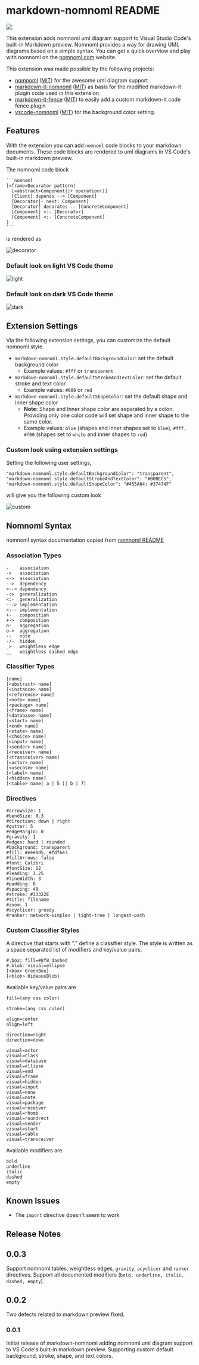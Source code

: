# markdown-nomnoml README

[![](https://vsmarketplacebadge.apphb.com/version/amoosbr.markdown-nomnoml.svg)](https://vsmarketplacebadge.apphb.com/version/amoosbr.markdown-nomnoml.svg)

This extension adds nomnoml uml diagram support to Visual Studio Code's built-in Markdown preview.
Nomnoml provides a way for drawing UML diagrams based on a simple syntax.
You can get a quick overview and play with nomnoml on the [nomnoml.com](http://nomnoml.com/) website.

This extension was made possible by the following projects:

* [nomnoml](https://github.com/skanaar/nomnoml) ([MIT](https://github.com/skanaar/nomnoml/blob/master/LICENSE)) for the awesome uml diagram support
* [markdown-it-nomnoml](https://github.com/tonykero/markdown-it-nomnoml) ([MIT](https://github.com/tonykero/markdown-it-nomnoml/blob/master/LICENSE)) as basis for the modified markdown-it plugin code used in this extension
* [markdown-it-fence](https://github.com/geekplux/markdown-it-fence) ([MIT](https://github.com/geekplux/markdown-it-fence/blob/master/LICENSE)) to easily add a custom markdown-it code fence plugin
* [vscode-nomnoml](https://github.com/doctorrustynelson/vscode-nomnoml) ([MIT](https://github.com/doctorrustynelson/vscode-nomnoml/blob/master/LICENSE)) for the background color setting.

## Features

With the extension you can add `nomnoml` code blocks to your markdown documents. These code blocks are rendered to uml diagrams in VS Code's built-in markdown preview.

The nomnoml code block

    ```nomnoml
    [<frame>Decorator pattern|
      [<abstract>Component||+ operation()]
      [Client] depends --> [Component]
      [Decorator|- next: Component]
      [Decorator] decorates -- [ConcreteComponent]
      [Component] <:- [Decorator]
      [Component] <:- [ConcreteComponent]
    ]
    ```
is rendered as

![decorator](docs/decorator.png)

### Default look on light VS Code theme

![light](docs/light-theme.png)

### Default look on dark VS Code theme

![dark](docs/dark-theme.png)

## Extension Settings

Via the following extension settings, you can customize the default nomnoml style.

* `markdown-nomnoml.style.defaultBackgroundColor`: set the default background color
  * Example values: `#fff` or `transparent`
* `markdown-nomnoml.style.defaultStrokeAndTextColor`: set the default stroke and text color
  * Example values: `#000` or `red`
* `markdown-nomnoml.style.defaultShapeColor`: set the default shape and inner shape color
  * **Note:** Shape and Inner shape color are separated by a colon. Providing only one color code will set shape and inner shape to the same color.
  * Example values: `blue` (shapes and inner shapes set to `blue`), `#fff; #f00` (shapes set to `white` and inner shapes to `red`)

### Custom look using extension settings

Setting the following user settings,

    "markdown-nomnoml.style.defaultBackgroundColor": "transparent",
    "markdown-nomnoml.style.defaultStrokeAndTextColor": "#B0BEC5",
    "markdown-nomnoml.style.defaultShapeColor": "#455A64; #37474F"

will give you the following custom look

![custom](docs/custom-theme.png)

## Nomnoml Syntax

nomnoml syntax documentation copied from [nomnoml README](https://github.com/skanaar/nomnoml/blob/master/README.md)

### Association Types

    -    association
    ->   association
    <->  association
    -->  dependency
    <--> dependency
    -:>  generalization
    <:-  generalization
    --:> implementation
    <:-- implementation
    +-   composition
    +->  composition
    o-   aggregation
    o->  aggregation
    --   note
    -/-  hidden
    _>   weightless edge
    __   weightless dashed edge

### Classifier Types

    [name]
    [<abstract> name]
    [<instance> name]
    [<reference> name]
    [<note> name]
    [<package> name]
    [<frame> name]
    [<database> name]
    [<start> name]
    [<end> name]
    [<state> name]
    [<choice> name]
    [<input> name]
    [<sender> name]
    [<receiver> name]
    [<transceiver> name]
    [<actor> name]
    [<usecase> name]
    [<label> name]
    [<hidden> name]
    [<table> name| a | 5 || b | 7]

### Directives

    #arrowSize: 1
    #bendSize: 0.3
    #direction: down | right
    #gutter: 5
    #edgeMargin: 0
    #gravity: 1
    #edges: hard | rounded
    #background: transparent
    #fill: #eee8d5; #fdf6e3
    #fillArrows: false
    #font: Calibri
    #fontSize: 12
    #leading: 1.25
    #lineWidth: 3
    #padding: 8
    #spacing: 40
    #stroke: #33322E
    #title: filename
    #zoom: 1
    #acyclicer: greedy
    #ranker: network-simplex | tight-tree | longest-path

### Custom Classifier Styles

A directive that starts with "." define a classifier style. The style is written as a space separated list of modifiers and key/value pairs.

    #.box: fill=#8f8 dashed
    #.blob: visual=ellipse
    [<box> GreenBox]
    [<blob> HideousBlob]

Available key/value pairs are

    fill=(any css color)

    stroke=(any css color)

    align=center
    align=left

    direction=right
    direction=down

    visual=actor
    visual=class
    visual=database
    visual=ellipse
    visual=end
    visual=frame
    visual=hidden
    visual=input
    visual=none
    visual=note
    visual=package
    visual=receiver
    visual=rhomb
    visual=roundrect
    visual=sender
    visual=start
    visual=table
    visual=transceiver

Available modifiers are

    bold
    underline
    italic
    dashed
    empty


## Known Issues

* The `import` directive doesn't seem to work

## Release Notes

## 0.0.3

Support nomnoml tables, weightless edges, `gravity`, `acyclicer` and `ranker` directives. Support all documented modifiers (`bold, underline, italic, dashed, empty`).

## 0.0.2

Two defects related to markdown preview fixed.

### 0.0.1

Initial release of markdown-nomnoml adding nomnoml uml diagram support to VS Code's built-in markdown preview. Supporting custom default background, stroke, shape, and text colors.
